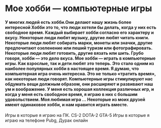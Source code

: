 
 <h1> Мое хобби — компьютерные игры </h1>
<h4> У многих людей есть хобби.Они делают нашу жизнь более интересной
Хобби это то, что люди хотели бы делать, когда у них есть свободное время. Каждый выбирает хобби согласно его характеру и вкусу. Некоторые люди любят музыку, другие любят читать книги. Некоторые люди любят собирать марки, монеты или значки, другие предпочитают озеленение или пеший туризм или фотографировать.
Некоторые люди любят готовить, другие вязать или шить. Грубо говоря, хобби — это дело вкуса. Мое хобби — играть в компьютерные игры. Как взрослые, так и дети любят это теперь. Это стало одним из наиболее популярных хобби в настоящее время. Я думаю, что компьютерная игра очень интересна. Это не только «тратить время», как некоторые люди говорят. Компьютерные игры стимулируют нас обдумать вещи должным образом, они расширяют и развивают наш ум и воображение. У меня есть хорошая коллекция различных игр, и когда у меня есть свободное время, я играю в них с большим удовольствием. Моя любимая игра … Некоторые из моих друзей имеют одинаковое хобби, и нам нравится играть вместе. </h4>

Игры в которые я играю на ПК.
CS-2
DOTA-2
GTA-5
Игры в которые я играю на телефоне
Pubg, Дурак онлайн
  
  
   

